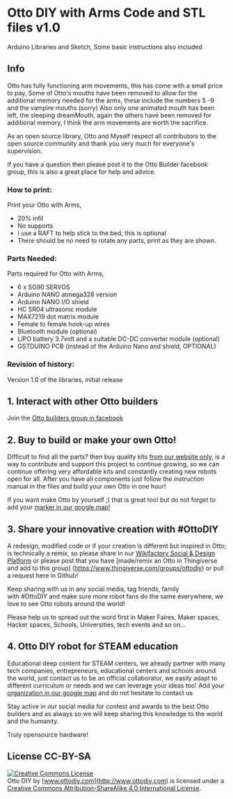 # Otto DIY with Arms Code and STL files   v1.0

Arduino Libraries and Sketch, Some basic instructions also included

## Info

Otto has fully functioning arm movements, this has come with a small price to pay, Some of Otto's mouths have been removed
to allow for the additional memory needed for the arms, these include the numbers 5 -9 and the vampire mouths (sorry)
Also only one animated mouth has been left, the sleeping dreamMouth, again the others have been removed for additional memory,
I think the arm movements are worth the sacrifice.

As an open source library, Otto and Myself respect all contributors to the open source community and thank you very much for everyone's supervision.

If you have a question then please post it to the Otto Builder facebook group, this is also a great place for help and advice.

### How to print:

Print your Otto with Arms, 
- 20% infil
- No supports
- I use a RAFT to help stick to the bed, this is optional
- There should be no need to rotate any parts, print as they are shown.

### Parts Needed:

Parts required for Otto with Arms, 
- 6 x SG90 SERVOS
- Arduino NANO   atmega328 version
- Arduino NANO I/O shield
- HC SR04 ultrasonic module
- MAX7219 dot matrix module
- Female to female hook-up wires
- Bluetooth module (optional)
- LIPO battery 3.7volt and a suitable DC-DC converter module (optional)
- GSTDUINO PCB (instead of the Arduino Nano and shield, OPTIONAL)

### Revision of history:
Version 1.0 of the libraries, initial release

## 1. Interact with other Otto builders
Join the [Otto builders group in facebook](https://www.facebook.com/groups/ottodiy/)

## 2. Buy to build or make your own Otto!
Difficult to find all the parts? then buy quality kits [from our website only](ottodiy.com), is a way to contribute and support this project to continue growing, so we can continue offering very affordable kits and constantly creating new robots open for all.
After you have all components just follow the instruction manual in the files and build your own Otto in one hour!

If you want make Otto by yourself ;) that is great too! but do not forget to add your [marker in our google map!](https://drive.google.com/open?id=1qXEfuS5egbF14gi8EUjJ6U-dITHoJJNZ&usp=sharing)

## 3. Share your innovative creation with #OttoDIY
A redesign, modified code or if your creation is different but inspired in Otto; is technically a remix, so please share in our [Wikifactory Social & Design Platform](https://wikifactory.com/+OttoDIY) or please post that you have [made/remix an Otto in Thingiverse and add to this group] (https://www.thingiverse.com/groups/ottodiy) or pull a request here in Github!

Keep sharing with us in any social media, tag friends, family with #OttoDIY and make sure more robot fans do the same everywhere, we love to see Otto robots around the world!

Please help us to spread out the word first in Maker Faires, Maker spaces, Hacker spaces, Schools, Universities, tech events and so on...

## 4. Otto DIY robot for STEAM education 
Educational deep content for STEAM centers, we already partner with many tech companies, entrepreneurs, educational centers and schools around the world, just contact us to be an official collaborator, we easily adapt to different curriculum or needs and we can leverage your ideas too!
Add your [organization in our google map](https://drive.google.com/open?id=1qXEfuS5egbF14gi8EUjJ6U-dITHoJJNZ&usp=sharing) and do not hesitate to contact us

Stay active in our social media for contest and awards to the best Otto builders and as always so we will keep sharing this knowledge to the world and the humanity.

Truly opensource hardware!

## License CC-BY-SA
<a rel="license" href="http://creativecommons.org/licenses/by-sa/4.0/"><img alt="Creative Commons License" style="border-width:0" src="https://i.creativecommons.org/l/by-sa/4.0/88x31.png" /></a><br /><span xmlns:dct="http://purl.org/dc/terms/" property="dct:title">Otto DIY</span> by <a xmlns:cc="http://creativecommons.org/ns#"  property="cc:attributionName"> [www.ottodiy.com](http://www.ottodiy.com) </a> is licensed under a <a rel="license" href="http://creativecommons.org/licenses/by-sa/4.0/">Creative Commons Attribution-ShareAlike 4.0 International License</a>.
